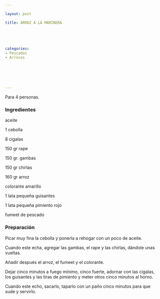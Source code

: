 ```yaml
---

layout: post

title: ARROZ A LA MARINERA





categories:
- Pescados
- Arroces






---
```


Para 4 personas.

<h3>Ingredientes</h3>

aceite

1 cebolla

8 cigalas

150 gr rape

150 gr. gambas

150 gr chirlas

160 gr arroz

colorante amarillo

1 lata pequeña guisantes

1 lata pequeña pimiento rojo

fumeet de pescado

<h3>Preparación</h3>

Picar muy fina la cebolla y ponerla a rehogar con un poco de aceite.

Cuando este echa, agregar las gambas, el rape y las chirlas, dándole unas vueltas.

Añadir después el arroz, el fumeet y el colorante.

Dejar cinco minutos a fuego mínimo, cinco fuerte, adornar con las cigalas, los guisantes y las tiras de pimiento y meter otros cinco minutos al horno.

Cuando este echo, sacarlo, taparlo con un paño cinco minutos para que sude y servirlo.